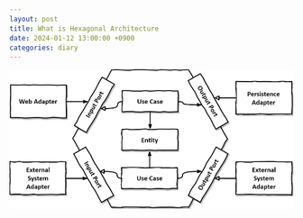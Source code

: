 ```yaml
---
layout: post
title: What is Hexagonal Architecture
date: 2024-01-12 13:00:00 +0900
categories: diary
---
```


![Hexagonal Architecture](/assets/image/hexagonal-architecture.webp)
